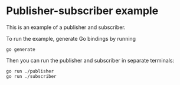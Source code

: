 # Publisher-subscriber example

This is an example of a publisher and subscriber.

To run the example, generate Go bindings by running

    go generate

Then you can run the publisher and subscriber in separate terminals:

    go run ./publisher
    go run ./subscriber
